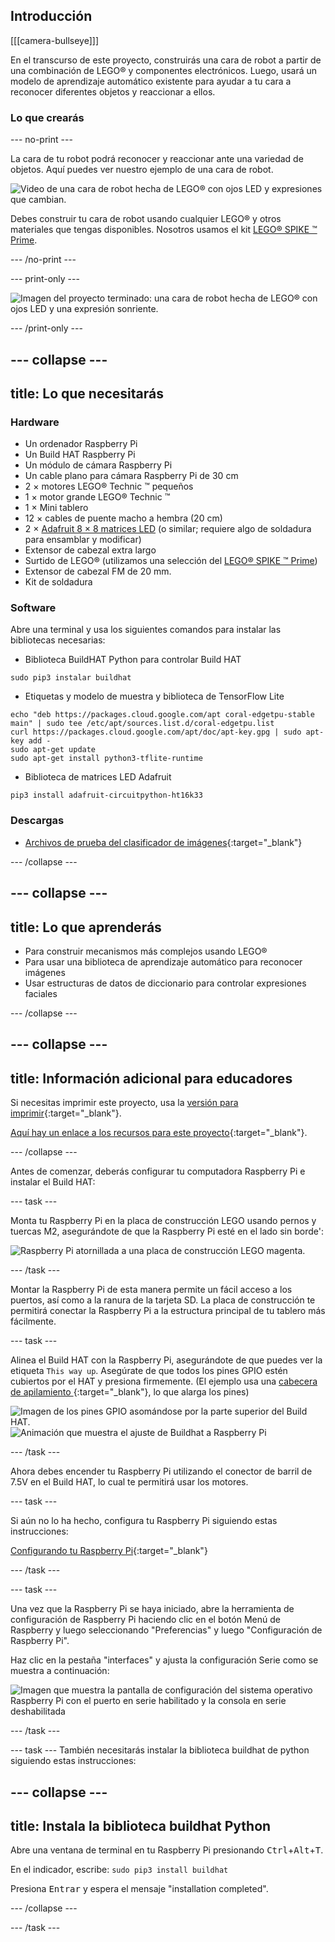 ## Introducción

[[[camera-bullseye]]]

En el transcurso de este proyecto, construirás una cara de robot a partir de una combinación de LEGO® y componentes electrónicos. Luego, usará un modelo de aprendizaje automático existente para ayudar a tu cara a reconocer diferentes objetos y reaccionar a ellos.

### Lo que crearás

--- no-print ---

La cara de tu robot podrá reconocer y reaccionar ante una variedad de objetos. Aquí puedes ver nuestro ejemplo de una cara de robot.

![Video de una cara de robot hecha de LEGO® con ojos LED y expresiones que cambian.](images/robot_face.gif)

Debes construir tu cara de robot usando cualquier LEGO® y otros materiales que tengas disponibles. Nosotros usamos el kit [LEGO® SPIKE ™ Prime](https://education.lego.com/en-gb/product/spike-prime).

--- /no-print ---

--- print-only ---

![Imagen del proyecto terminado: una cara de robot hecha de LEGO® con ojos LED y una expresión sonriente.](images/robot_face.jpg)

--- /print-only ---

--- collapse ---
---
title: Lo que necesitarás
---
### Hardware

+ Un ordenador Raspberry Pi
+ Un Build HAT Raspberry Pi
+ Un módulo de cámara Raspberry Pi
+ Un cable plano para cámara Raspberry Pi de 30 cm
+ 2 × motores LEGO® Technic ™ pequeños
+ 1 × motor grande LEGO® Technic ™
+ 1 × Mini tablero
+ 12 × cables de puente macho a hembra (20 cm)
+ 2 × [Adafruit 8 × 8 matrices LED](https://www.adafruit.com/product/1049) (o similar; requiere algo de soldadura para ensamblar y modificar)
+ Extensor de cabezal extra largo
+ Surtido de LEGO® (utilizamos una selección del [LEGO® SPIKE ™ Prime](https://education.lego.com/en-gb/product/spike-prime))
+ Extensor de cabezal FM de 20 mm.
+ Kit de soldadura

### Software

Abre una terminal y usa los siguientes comandos para instalar las bibliotecas necesarias:

+ Biblioteca BuildHAT Python para controlar Build HAT

```
sudo pip3 instalar buildhat
```

+ Etiquetas y modelo de muestra y biblioteca de TensorFlow Lite

```
echo "deb https://packages.cloud.google.com/apt coral-edgetpu-stable main" | sudo tee /etc/apt/sources.list.d/coral-edgetpu.list
curl https://packages.cloud.google.com/apt/doc/apt-key.gpg | sudo apt-key add -
sudo apt-get update
sudo apt-get install python3-tflite-runtime
```

+ Biblioteca de matrices LED Adafruit

```
pip3 install adafruit-circuitpython-ht16k33
```

### Descargas

+ [Archivos de prueba del clasificador de imágenes](https://rpf.io/p/es-ES/lego-robot-face-go){:target="_blank"}

--- /collapse ---

--- collapse ---
---
title: Lo que aprenderás
---

+ Para construir mecanismos más complejos usando LEGO®
+ Para usar una biblioteca de aprendizaje automático para reconocer imágenes
+ Usar estructuras de datos de diccionario para controlar expresiones faciales

--- /collapse ---

--- collapse ---
---
title: Información adicional para educadores
---

Si necesitas imprimir este proyecto, usa la [versión para imprimir](https://projects.raspberrypi.org/es-ES/projects/robot-face/print){:target="_blank"}.

[Aquí hay un enlace a los recursos para este proyecto](https://rpf.io/p/es-ES/lego-robot-face-go){:target="_blank"}.

--- /collapse ---

Antes de comenzar, deberás configurar tu computadora Raspberry Pi e instalar el Build HAT:

--- task ---

Monta tu Raspberry Pi en la placa de construcción LEGO usando pernos y tuercas M2, asegurándote de que la Raspberry Pi esté en el lado sin borde':

 ![Raspberry Pi atornillada a una placa de construcción LEGO magenta.](images/build_11.jpg)

--- /task ---

Montar la Raspberry Pi de esta manera permite un fácil acceso a los puertos, así como a la ranura de la tarjeta SD. La placa de construcción te permitirá conectar la Raspberry Pi a la estructura principal de tu tablero más fácilmente.

--- task ---

Alinea el Build HAT con la Raspberry Pi, asegurándote de que puedes ver la etiqueta `This way up`. Asegúrate de que todos los pines GPIO estén cubiertos por el HAT y presiona firmemente. (El ejemplo usa una [cabecera de apilamiento ](https://www.adafruit.com/product/2223){:target="_blank"}, lo que alarga los pines)

![Imagen de los pines GPIO asomándose por la parte superior del Build HAT.](images/build_15.jpg) ![Animación que muestra el ajuste de Buildhat a Raspberry Pi](images/haton.gif)

--- /task ---

Ahora debes encender tu Raspberry Pi utilizando el conector de barril de 7.5V en el Build HAT, lo cual te permitirá usar los motores.

--- task ---

Si aún no lo ha hecho, configura tu Raspberry Pi siguiendo estas instrucciones:

[Configurando tu Raspberry Pi](https://projects.raspberrypi.org/es-ES/projects/raspberry-pi-setting-up){:target="_blank"}

--- /task ---

--- task ---

Una vez que la Raspberry Pi se haya iniciado, abre la herramienta de configuración de Raspberry Pi haciendo clic en el botón Menú de Raspberry y luego seleccionando "Preferencias" y luego "Configuración de Raspberry Pi".

Haz clic en la pestaña "interfaces" y ajusta la configuración Serie como se muestra a continuación:

![Imagen que muestra la pantalla de configuración del sistema operativo Raspberry Pi con el puerto en serie habilitado y la consola en serie deshabilitada](images/configshot.jpg)

--- /task ---

--- task ---
También necesitarás instalar la biblioteca buildhat de python siguiendo estas instrucciones:

--- collapse ---
---
title: Instala la biblioteca buildhat Python
---

Abre una ventana de terminal en tu Raspberry Pi presionando <kbd>Ctrl</kbd>+<kbd>Alt</kbd>+<kbd>T</kbd>.

En el indicador, escribe: `sudo pip3 install buildhat`

Presiona <kbd>Entrar</kbd> y espera el mensaje "installation completed".

--- /collapse ---

--- /task ---
